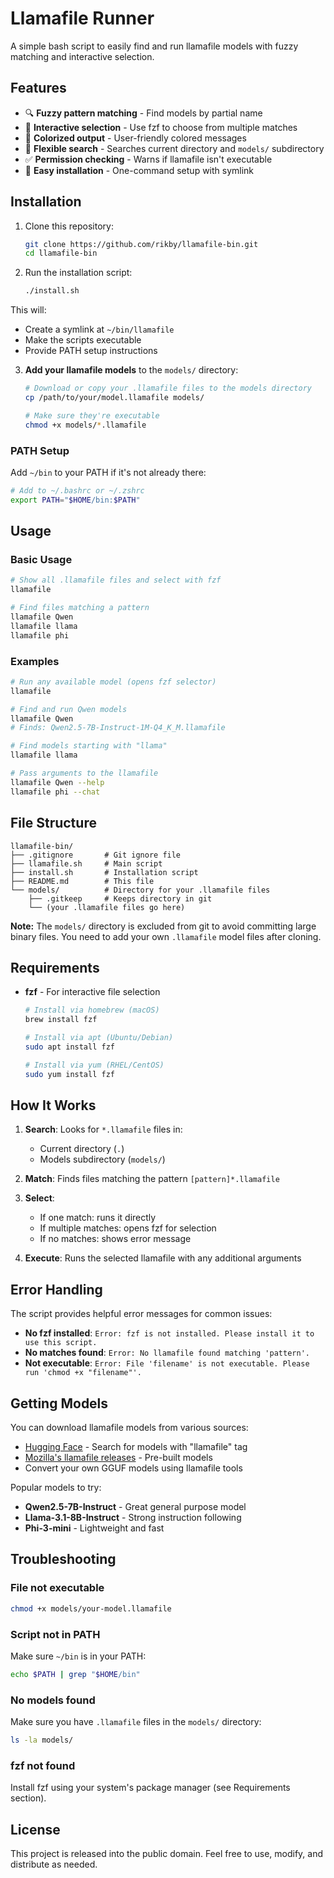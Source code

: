 # Llamafile Runner

A simple bash script to easily find and run llamafile models with fuzzy matching and interactive selection.

## Features

- 🔍 **Fuzzy pattern matching** - Find models by partial name
- 🎯 **Interactive selection** - Use fzf to choose from multiple matches
- 🌈 **Colorized output** - User-friendly colored messages
- 📁 **Flexible search** - Searches current directory and `models/` subdirectory
- ✅ **Permission checking** - Warns if llamafile isn't executable
- 🔗 **Easy installation** - One-command setup with symlink

## Installation

1. Clone this repository:
   ```bash
   git clone https://github.com/rikby/llamafile-bin.git
   cd llamafile-bin
   ```

2. Run the installation script:
   ```bash
   ./install.sh
   ```

This will:
- Create a symlink at `~/bin/llamafile`
- Make the scripts executable
- Provide PATH setup instructions

3. **Add your llamafile models** to the `models/` directory:
   ```bash
   # Download or copy your .llamafile files to the models directory
   cp /path/to/your/model.llamafile models/
   
   # Make sure they're executable
   chmod +x models/*.llamafile
   ```

### PATH Setup

Add `~/bin` to your PATH if it's not already there:

```bash
# Add to ~/.bashrc or ~/.zshrc
export PATH="$HOME/bin:$PATH"
```

## Usage

### Basic Usage

```bash
# Show all .llamafile files and select with fzf
llamafile

# Find files matching a pattern
llamafile Qwen
llamafile llama
llamafile phi
```

### Examples

```bash
# Run any available model (opens fzf selector)
llamafile

# Find and run Qwen models
llamafile Qwen
# Finds: Qwen2.5-7B-Instruct-1M-Q4_K_M.llamafile

# Find models starting with "llama"
llamafile llama

# Pass arguments to the llamafile
llamafile Qwen --help
llamafile phi --chat
```

## File Structure

```
llamafile-bin/
├── .gitignore       # Git ignore file
├── llamafile.sh     # Main script
├── install.sh       # Installation script
├── README.md        # This file
└── models/          # Directory for your .llamafile files
    ├── .gitkeep     # Keeps directory in git
    └── (your .llamafile files go here)
```

**Note:** The `models/` directory is excluded from git to avoid committing large binary files. You need to add your own `.llamafile` model files after cloning.

## Requirements

- **fzf** - For interactive file selection
  ```bash
  # Install via homebrew (macOS)
  brew install fzf
  
  # Install via apt (Ubuntu/Debian)
  sudo apt install fzf
  
  # Install via yum (RHEL/CentOS)
  sudo yum install fzf
  ```

## How It Works

1. **Search**: Looks for `*.llamafile` files in:
   - Current directory (`.`)
   - Models subdirectory (`models/`)

2. **Match**: Finds files matching the pattern `[pattern]*.llamafile`

3. **Select**: 
   - If one match: runs it directly
   - If multiple matches: opens fzf for selection
   - If no matches: shows error message

4. **Execute**: Runs the selected llamafile with any additional arguments

## Error Handling

The script provides helpful error messages for common issues:

- **No fzf installed**: `Error: fzf is not installed. Please install it to use this script.`
- **No matches found**: `Error: No llamafile found matching 'pattern'.`
- **Not executable**: `Error: File 'filename' is not executable. Please run 'chmod +x "filename"'.`

## Getting Models

You can download llamafile models from various sources:

- [Hugging Face](https://huggingface.co/models?other=llamafile) - Search for models with "llamafile" tag
- [Mozilla's llamafile releases](https://github.com/Mozilla-Ocho/llamafile/releases) - Pre-built models
- Convert your own GGUF models using llamafile tools

Popular models to try:
- **Qwen2.5-7B-Instruct** - Great general purpose model
- **Llama-3.1-8B-Instruct** - Strong instruction following
- **Phi-3-mini** - Lightweight and fast

## Troubleshooting

### File not executable
```bash
chmod +x models/your-model.llamafile
```

### Script not in PATH
Make sure `~/bin` is in your PATH:
```bash
echo $PATH | grep "$HOME/bin"
```

### No models found
Make sure you have `.llamafile` files in the `models/` directory:
```bash
ls -la models/
```

### fzf not found
Install fzf using your system's package manager (see Requirements section).

## License

This project is released into the public domain. Feel free to use, modify, and distribute as needed.